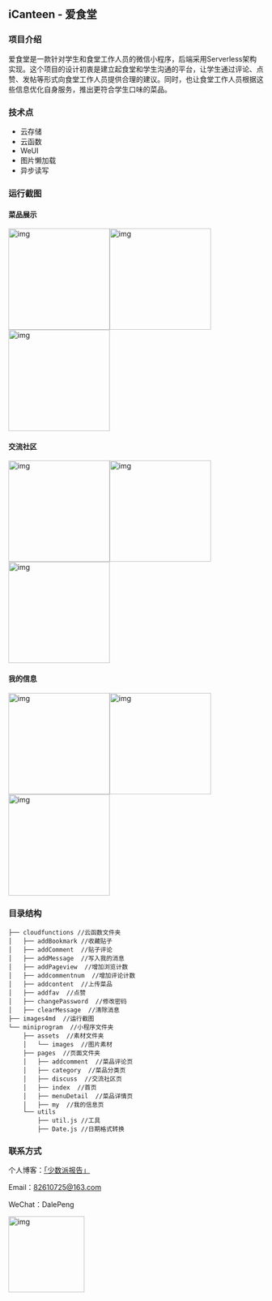 ## iCanteen - 爱食堂

### 项目介绍

爱食堂是一款针对学生和食堂工作人员的微信小程序，后端采用Serverless架构实现。这个项目的设计初衷是建立起食堂和学生沟通的平台，让学生通过评论、点赞、发帖等形式向食堂工作人员提供合理的建议。同时，也让食堂工作人员根据这些信息优化自身服务，推出更符合学生口味的菜品。

### 技术点

- 云存储
- 云函数
- WeUI
- 图片懒加载
- 异步读写

### 运行截图

#### 菜品展示

<img src="./images4md/首页.PNG" alt="img" width="200px" /><img src="./images4md/菜品评论.PNG" alt="img" width="200px" /><img src="./images4md/菜品筛选.PNG" alt="img" width="200px" />

#### 交流社区

<img src="./images4md/发帖.PNG" alt="img" width="200px" /><img src="./images4md/社区.PNG" alt="img" width="200px" /><img src="./images4md/评论.PNG" alt="img" width="200px" />

#### 我的信息

<img src="./images4md/我的.PNG" alt="img" width="200px" /><img src="./images4md/我的发贴.png" alt="img" width="200px" /><img src="./images4md/喜爱菜品.png" alt="img" width="200px" />

### 目录结构

```
├── cloudfunctions //云函数文件夹
│   ├── addBookmark //收藏贴子
│   ├── addComment  //贴子评论
│   ├── addMessage  //写入我的消息
│   ├── addPageview  //增加浏览计数
│   ├── addcommentnum  //增加评论计数
│   ├── addcontent  //上传菜品
│   ├── addfav  //点赞
│   ├── changePassword  //修改密码
│   ├── clearMessage  //清除消息
├── images4md  //运行截图
└── miniprogram  //小程序文件夹
    ├── assets  //素材文件夹
    │   └── images  //图片素材
    ├── pages  //页面文件夹
    │   ├── addcomment  //菜品评论页
    │   ├── category  //菜品分类页
    │   ├── discuss  //交流社区页
    │   ├── index  //首页
    │   ├── menuDetail  //菜品详情页
    │   ├── my  //我的信息页
    └── utils
        ├── util.js //工具
        ├── Date.js //日期格式转换
```

### 联系方式

个人博客：[「少数派报告」](https://www.timegarage.works)

Email：82610725@163.com

WeChat：DalePeng

<img src="./images4md/QR.png" alt="img" width="150px" />





